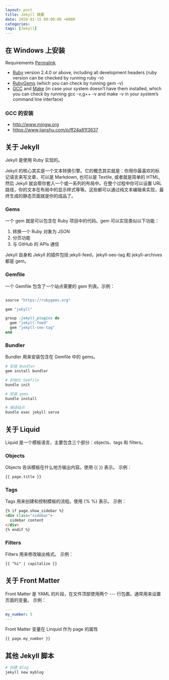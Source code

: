 ```yaml
---
layout: post
title: Jekyll 摘要
date: 2020-01-15 00:00:00 +8000
categories:
tags: [Jekyll]
---
```


## 在 Windows 上安装

Requirements [Permalink](https://jekyllrb.com/docs/installation/#requirements)

- [Ruby](https://www.ruby-lang.org/en/downloads/) version 2.4.0 or above, including all development headers (ruby version can be checked by running ruby -v)
- [RubyGems](https://rubygems.org/pages/download) (which you can check by running gem -v)
- [GCC](https://gcc.gnu.org/install/) and [Make](https://www.gnu.org/software/make/) (in case your system doesn’t have them installed, which you can check by running gcc -v,g++ -v and make -v in your system’s command line interface)

### GCC 的安装

- <http://www.mingw.org>
- <https://www.jianshu.com/p/ff24a81f3637>

## 关于 Jekyll

Jekyll 是使用 Ruby 实现的。

Jekyll 的核心其实是一个文本转换引擎。它的概念其实就是：你用你最喜欢的标记语言来写文章，可以是 Markdown, 也可以是 Textile, 或者就是简单的 HTML, 然后 Jekyll 就会帮你套入一个或一系列的布局中。在整个过程中你可以设置 URL 路径，你的文本在布局中的显示样式等等。这些都可以通过纯文本编辑来实现，最终生成的静态页面就是你的成品了。

### Gems

一个 gem 就是可以包含在 Ruby 项目中的代码。gem 可以实现类似以下功能：

1. 转换一个 Ruby 对象为 JSON
1. 分页功能
1. 与 GitHub 的 APIs 通信

Jekyll 自身和 Jekyll 的插件包括 jekyll-feed，jekyll-seo-tag 和 jekyll-archives 都是 gem。

### Gemfile

一个 Gemfile 包含了一个站点需要的 gem 列表。示例：

```ruby

source "https://rubygems.org"

gem "jekyll"

group :jekyll_plugins do
  gem "jekyll-feed"
  gem "jekyll-seo-tag"
end

```

### Bundler

Bundler 用来安装包含在 Gemfile 中的 gems。

```bash
# 安装 Bundler
gem install bundler

# 初始化 Gemfile
bundle init

# 安装 gems
bundle install

# 编译站点
bundle exec jekyll serve
```

## 关于 Liquid

Liquid 是一个模板语言，主要包含三个部分：objects、tags 和 filters。

### Objects

Objects 告诉模板在什么地方输出内容。使用 \{\{ \}\} 表示。
示例：

```html
{{ page.title }}
```

### Tags

Tags 用来创建和控制模板的流程。使用 \{\% \%\} 表示。
示例：

```html
{% if page.show_sidebar %}
<div class="sidebar">
  sidebar content
</div>
{% endif %}
```

### Filters

Filters 用来修改输出格式。
示例：

```html
{{ "hi" | capitalize }}
```

## 关于 Front Matter

Front Matter 是 YAML 的片段，在文件顶部使用两个 --- 行包裹。通常用来设置页面的变量。
示例：

```yaml
---
my_number: 5
---

```

Front Matter 变量在 Linquid 作为 page 的属性

```html
{{ page.my_number }}
```

## 其他 Jekyll 脚本

```bash
# 创建 Blog
jekyll new myblog
```
